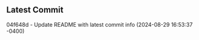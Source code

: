 
## Latest Commit
04f648d - Update README with latest commit info (2024-08-29 16:53:37 -0400) <Yunxi-Zhou>

